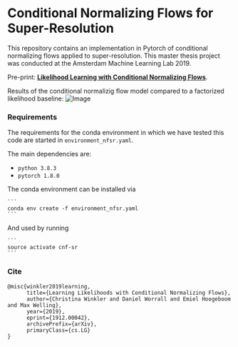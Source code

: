 # Conditional Normalizing Flows for Super-Resolution

This repository contains an implementation in Pytorch of conditional normalizing flows applied to super-resolution.
This master thesis project was conducted at the Amsterdam Machine Learning Lab 2019. 


Pre-print:
**[Likelihood Learning with Conditional Normalizing Flows](https://arxiv.org/abs/1912.00042)**.

Results of the conditional normalizig flow model compared to a factorized likelihood baseline:
![Image](https://github.com/christina-winkler/cnfs-super-resolution/blob/master/git_cnf_compare.png?raw=true)


### Requirements

The requirements for the conda environment in which we have tested this code are started in `environment_nfsr.yaml`.

The main dependencies are:
-   `python 3.8.3`
-   `pytorch 1.8.0` 

The conda environment can be installed via

	```
	conda env create -f environment_nfsr.yaml 
	```
	
And used by running

	```
	source activate cnf-sr
	```

### Cite

```
@misc{winkler2019learning,
      title={Learning Likelihoods with Conditional Normalizing Flows}, 
      author={Christina Winkler and Daniel Worrall and Emiel Hoogeboom and Max Welling},
      year={2019},
      eprint={1912.00042},
      archivePrefix={arXiv},
      primaryClass={cs.LG}
}
```

